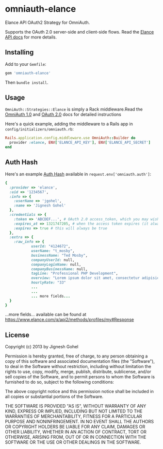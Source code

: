 omniauth-elance
===============

Elance API OAuth2 Strategy for OmniAuth.

Supports the OAuth 2.0 server-side and client-side flows. Read the [Elance API docs](https://www.elance.com/q/api2/getting-started) for more details. 

## Installing

Add to your `Gemfile`:

```ruby
gem 'omniauth-elance'
```

Then `bundle install`.

## Usage

`OmniAuth::Strategies::Elance` is simply a Rack middleware.Read the [OmniAuth 1.0](https://github.com/intridea/omniauth) and [OAuth 2.0](https://github.com/intridea/oauth2) docs for detailed instructions


Here's a quick example, adding the middleware to a Rails app in `config/initializers/omniauth.rb`:

```ruby
Rails.application.config.middleware.use OmniAuth::Builder do
  provider :elance, ENV['ELANCE_API_KEY'], ENV['ELANCE_API_SECRET']
end
```

## Auth Hash

Here's an example [Auth Hash](https://github.com/intridea/omniauth/wiki/Auth-Hash-Schema) available in `request.env['omniauth.auth']`:

```ruby
{
  :provider => 'elance',
  :uid => '1234567',
  :info => {
    :userName => 'jgohel',
    :name => 'Jignesh Gohel'
  },
  :credentials => {
    :token => 'ABCDEF...', # OAuth 2.0 access_token, which you may wish to store
    :expires_at => 1321747205, # when the access token expires (it always will)
    :expires => true # this will always be true
  },
  :extra => {
    :raw_info => {
		    userId: "4124672",
		    userName: "t_mosby",
		    businessName: "Ted Mosby",
		    companyUserId: null,
		    companyLoginName: null,
		    companyBusinessName: null,
		    tagLine: "Professional PHP Development",
		    overview: "Lorem ipsum dolor sit amet, consectetur adipisicing elit, sed do eiusmod tempor incididunt ut labore et dolore magna aliqua. Ut enim ad minim veniam, quis nostrud exercitation ullamco laboris nisi ut aliquip ex ea commodo consequat. Duis aute irure dolor in reprehenderit in voluptate velit esse cillum dolore eu fugiat nulla pariatur. Excepteur sint occaecat cupidatat non proident, sunt in culpa qui officia deserunt mollit anim id est laborum.",
		    hourlyRate: "33"
		    ...
		    ...
		    ... more fields...
  }
}
```

...more fields... available can be found at https://www.elance.com/q/api2/methods/profiles/my#Response


## License

Copyright (c) 2013 by Jignesh Gohel

Permission is hereby granted, free of charge, to any person obtaining a copy of this software and associated documentation files (the "Software"), to deal in the Software without restriction, including without limitation the rights to use, copy, modify, merge, publish, distribute, sublicense, and/or sell copies of the Software, and to permit persons to whom the Software is furnished to do so, subject to the following conditions:

The above copyright notice and this permission notice shall be included in all copies or substantial portions of the Software.

THE SOFTWARE IS PROVIDED "AS IS", WITHOUT WARRANTY OF ANY KIND, EXPRESS OR IMPLIED, INCLUDING BUT NOT LIMITED TO THE WARRANTIES OF MERCHANTABILITY, FITNESS FOR A PARTICULAR PURPOSE AND NONINFRINGEMENT. IN NO EVENT SHALL THE AUTHORS OR COPYRIGHT HOLDERS BE LIABLE FOR ANY CLAIM, DAMAGES OR OTHER LIABILITY, WHETHER IN AN ACTION OF CONTRACT, TORT OR OTHERWISE, ARISING FROM, OUT OF OR IN CONNECTION WITH THE SOFTWARE OR THE USE OR OTHER DEALINGS IN THE SOFTWARE.

